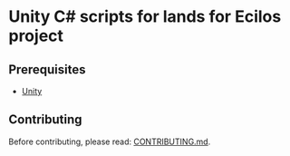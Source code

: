 # Unity C# scripts for lands for Ecilos project

## Prerequisites

- [Unity][unity-dl]

## Contributing

Before contributing, please read: [CONTRIBUTING.md](CONTRIBUTING.md).

<!-- Named links -->
[unity-dl]: https://unity.com/download
